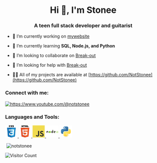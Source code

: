 <h1 align="center">Hi 👋, I'm Stonee</h1>
<h3 align="center">A teen full stack developer and guitarist</h3>

- 🔭 I’m currently working on [mywebsite](https://github.com/NotStonee/mywebsite)

- 🌱 I’m currently learning **SQL, Node.js, and Python**

- 👯 I’m looking to collaborate on [Break-out](https://github.com/NotStonee/Break-out)

- 🤝 I’m looking for help with [Break-out](https://github.com/NotStonee/Break-out)

- 👨‍💻 All of my projects are available at [https://github.com/NotStonee](https://github.com/NotStonee)

<h3 align="left">Connect with me:</h3>
<p align="left">
<a href="https://www.youtube.com/c/https://www.youtube.com/@notstonee" target="blank"><img align="center" src="https://raw.githubusercontent.com/rahuldkjain/github-profile-readme-generator/master/src/images/icons/Social/youtube.svg" alt="https://www.youtube.com/@notstonee" height="30" width="40" /></a>
</p>

<h3 align="left">Languages and Tools:</h3>
<p align="left"> <a href="https://www.w3schools.com/css/" target="_blank" rel="noreferrer"> <img src="https://raw.githubusercontent.com/devicons/devicon/master/icons/css3/css3-original-wordmark.svg" alt="css3" width="40" height="40"/> </a> <a href="https://www.w3.org/html/" target="_blank" rel="noreferrer"> <img src="https://raw.githubusercontent.com/devicons/devicon/master/icons/html5/html5-original-wordmark.svg" alt="html5" width="40" height="40"/> </a> <a href="https://developer.mozilla.org/en-US/docs/Web/JavaScript" target="_blank" rel="noreferrer"> <img src="https://raw.githubusercontent.com/devicons/devicon/master/icons/javascript/javascript-original.svg" alt="javascript" width="40" height="40"/> </a> <a href="https://nodejs.org" target="_blank" rel="noreferrer"> <img src="https://raw.githubusercontent.com/devicons/devicon/master/icons/nodejs/nodejs-original-wordmark.svg" alt="nodejs" width="40" height="40"/> </a> <a href="https://www.python.org" target="_blank" rel="noreferrer"> <img src="https://raw.githubusercontent.com/devicons/devicon/master/icons/python/python-original.svg" alt="python" width="40" height="40"/> </a> </p>

<p>&nbsp;<img align="center" src="https://github-readme-stats.vercel.app/api?username=notstonee&show_icons=true&locale=en" alt="notstonee" /></p>
<p><img src="https://profile-counter.glitch.me/{YOUR USER}/count.svg" alt="Visitor Count"></p>


